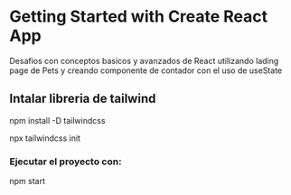 # Getting Started with Create React App
Desafios con conceptos basicos y avanzados de React utilizando lading page de Pets y creando componente de contador con el uso de useState

## Intalar libreria de tailwind

npm install -D tailwindcss

npx tailwindcss init

### Ejecutar el proyecto con:

npm start
